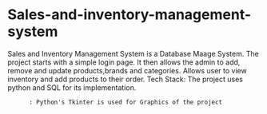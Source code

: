 # Sales-and-inventory-management-system
Sales and Inventory Management System is a Database Maage System. 
The project starts with a simple login page.
It then allows the admin to add, remove and update products,brands and categories.
Allows user to view inventory and add products to their order.
Tech Stack: The project uses python and SQL for its implementation.

          : Python's Tkinter is used for Graphics of the project


